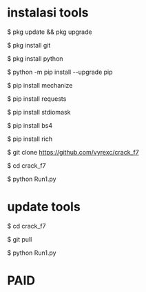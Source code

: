 # instalasi tools 
$ pkg update && pkg upgrade

$ pkg install git

$ pkg install python

$ python -m pip install --upgrade pip

$ pip install mechanize

$ pip install requests

$ pip install stdiomask

$ pip install bs4

$ pip install rich

$ git clone https://github.com/vyrexc/crack_f7

$ cd crack_f7

$ python Run1.py

# update tools

$ cd crack_f7

$ git pull

$ python Run1.py

# PAID
